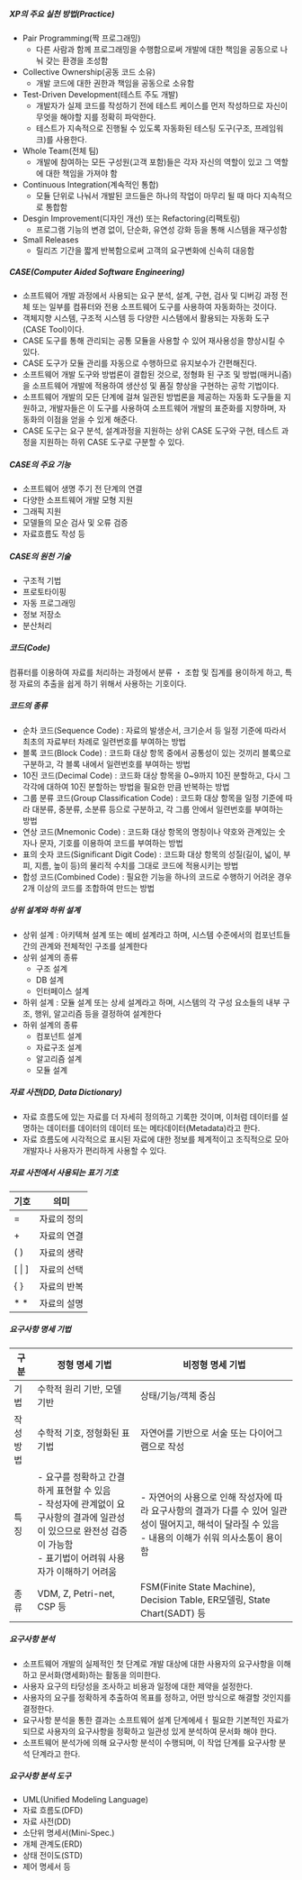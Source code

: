 ##### XP의 주요 실천 방법(Practice)

- Pair Programming(짝 프로그래밍)
  - 다른 사람과 함께 프로그래밍을 수행함으로써 개발에 대한 책임을 공동으로 나눠 갖는 환경을 조성함
- Collective Ownership(공동 코드 소유)
  - 개발 코드에 대한 권한과 책임을 공동으로 소유함
- Test-Driven Development(테스트 주도 개발)
  - 개발자가 실제 코드를 작성하기 전에 테스트 케이스를 먼저 작성하므로 자신이 무엇을 해야할 지를 정확히 파악한다.
  - 테스트가 지속적으로 진행될 수 있도록 자동화된 테스팅 도구(구조, 프레임워크)를 사용한다.
- Whole Team(전체 팀)
  - 개발에 참여하는 모든 구성원(고객 포함)들은 각자 자신의 역할이 있고 그 역할에 대한 책임을 가져야 함
- Continuous Integration(계속적인 통합)
  - 모듈 단위로 나눠서 개발된 코드들은 하나의 작업이 마무리 될 때 마다 지속적으로 통합함
- Desgin Improvement(디자인 개선) 또는 Refactoring(리팩토링)
  - 프로그램 기능의 변경 없이, 단순화, 유연성 강화 등을 통해 시스템을 재구성함
- Small Releases
  - 릴리즈 기간을 짧게 반복함으로써 고객의 요구변화에 신속히 대응함

##### CASE(Computer Aided Software Engineering)

- 소프트웨어 개발 과정에서 사용되는 요구 분석, 설계, 구현, 검사 및 디버깅 과정 전체 또는 일부를 컴퓨터와 전용 소프트웨어 도구를 사용하여 자동화하는 것이다.
- 객체지향 시스템, 구조적 시스템 등 다양한 시스템에서 활용되는 자동화 도구(CASE Tool)이다.
- CASE 도구를 통해 관리되는 공통 모듈을 사용할 수 있어 재사용성을 향상시킬 수 있다.
- CASE 도구가 모듈 관리를 자동으로 수행하므로 유지보수가 간편해진다.
- 소프트웨어 개발 도구와 방법론이 결합된 것으로, 정형화 된 구조 및 방법(매커니즘)을 소프트웨어 개발에 적용하여 생산성 및 품질 향상을 구현하는 공학 기법이다.
- 소프트웨어 개발의 모든 단계에 걸쳐 일관된 방법론을 제공하는 자동화 도구들을 지원하고, 개발자들은 이 도구를 사용하여 소프트웨어 개발의 표준화를 지향하며, 자동화의 이점을 얻을 수 있게 해준다.
- CASE 도구는 요구 분석, 설계과정을 지원하는 상위 CASE 도구와 구현, 테스트 과정을 지원하는 하위 CASE 도구로 구분할 수 있다.

##### CASE의 주요 기능

- 소프트웨어 생명 주기 전 단계의 연결
- 다양한 소프트웨어 개발 모형 지원
- 그래픽 지원
- 모델들의 모순 검사 및 오류 검증
- 자료흐름도 작성 등

##### CASE의 원천 기술

- 구조적 기법
- 프로토타이핑
- 자동 프로그래밍
- 정보 저장소
- 분산처리

##### 코드(Code)

컴퓨터를 이용하여 자료를 처리하는 과정에서 분류 ・ 조합 및 집계를 용이하게 하고, 특정 자료의 추출을 쉽게 하기 위해서 사용하는 기호이다.

##### 코드의 종류

- 순차 코드(Sequence Code) : 자료의 발생순서, 크기순서 등 일정 기준에 따라서 최초의 자료부터 차례로 일련번호를 부여하는 방법
- 블록 코드(Block Code) : 코드화 대상 항목 중에서 공통성이 있는 것끼리 블록으로 구분하고, 각 블록 내에서 일련번호를 부여하는 방법
- 10진 코드(Decimal Code) : 코드화 대상 항목을 0~9까지 10진 분할하고, 다시 그 각각에 대하여 10진 분할하는 방법을 필요한 만큼 반복하는 방법
- 그룹 분류 코드(Group Classification Code) : 코드화 대상 항목을 일정 기준에 따라 대분류, 중분류, 소분류 등으로 구분하고, 각 그룹 안에서 일련번호를 부여하는 방법
- 연상 코드(Mnemonic Code) : 코드화 대상 항목의 명칭이나 약호와 관계있는 숫자나 문자, 기호를 이용하여 코드를 부여하는 방법
- 표의 숫자 코드(Significant Digit Code) : 코드화 대상 항목의 성질(길이, 넓이, 부피, 지름, 높이 등)의 물리적 수치를 그대로 코드에 적용시키는 방법
- 합성 코드(Combined Code) : 필요한 기능을 하나의 코드로 수행하기 어려운 경우 2개 이상의 코드를 조합하여 만드는 방법

##### 상위 설계와 하위 설계

- 상위 설계 : 아키텍쳐 설계 또는 예비 설계라고 하며, 시스템 수준에서의 컴포넌트들 간의 관계와 전체적인 구조를 설계한다
- 상위 설계의 종류
  - 구조 설계
  - DB 설계
  - 인터페이스 설계
- 하위 설계 : 모듈 설계 또는 상세 설계라고 하며, 시스템의 각 구성 요소들의 내부 구조, 행위, 알고리즘 등을 결정하여 설계한다
- 하위 설계의 종류
  - 컴포넌트 설계
  - 자료구조 설계
  - 알고리즘 설계
  - 모듈 설계

##### 자료 사전(DD, Data Dictionary)

- 자료 흐름도에 있는 자료를 더 자세히 정의하고 기록한 것이며, 이처럼 데이터를 설명하는 데이터를 데이터의 데이터 또는 메타데이터(Metadata)라고 한다.
- 자료 흐름도에 시각적으로 표시된 자료에 대한 정보를 체계적이고 조직적으로 모아 개발자나 사용자가 편리하게 사용할 수 있다.

##### 자료 사전에서 사용되는 표기 기호

| 기호   | 의미        |
| ------ | ----------- |
| =      | 자료의 정의 |
| +      | 자료의 연결 |
| (   )  | 자료의 생략 |
| [ \| ] | 자료의 선택 |
| {  }   | 자료의 반복 |
| * *    | 자료의 설명 |

##### 요구사항 명세 기법

| 구분     | 정형 명세 기법                                               | 비정형 명세 기법                                             |
| -------- | ------------------------------------------------------------ | ------------------------------------------------------------ |
| 기법     | 수학적 원리 기반, 모델 기반                                  | 상태/기능/객체 중심                                          |
| 작성방법 | 수학적 기호, 정형화된 표기법                                 | 자연어를 기반으로 서술 또는 다이어그램으로 작성              |
| 특징     | - 요구를 정확하고 간결하게 표현할 수 있음<br />- 작성자에 관계없이 요구사항의 결과에 일관성이 있으므로 완전성 검증이 가능함<br />- 표기법이 어려워 사용자가 이해하기 어려움 | - 자연어의 사용으로 인해 작성자에 따라 요구사항의 결과가 다를 수 있어 일관성이 떨어지고, 해석이 달라질 수 있음<br />- 내용의 이해가 쉬워 의사소통이 용이함 |
| 종류     | VDM, Z, Petri-net, CSP 등                                    | FSM(Finite State Machine), Decision Table, ER모델링, State Chart(SADT) 등 |

##### 요구사항 분석

- 소프트웨어 개발의 실제적인 첫 단계로 개발 대상에 대한 사용자의 요구사항을 이해하고 문서화(명세화)하는 활동을 의미한다. 
- 사용자 요구의 타당성을 조사하고 비용과 일정에 대한 제약을 설정한다.
- 사용자의 요구를 정확하게 추출하여 목표를 정하고, 어떤 방식으로 해결할 것인지를 결정한다.
- 요구사항 분석을 통한 결과는 소프트웨어 설계 단계에세ㅓ 필요한 기본적인 자료가 되므로 사용자의 요구사항을 정확하고 일관성 있게 분석하여 문서화 해야 한다.
- 소프트웨어 분석가에 의해 요구사항 분석이 수행되며, 이 작업 단계를 요구사항 분석 단계라고 한다.

##### 요구사항 분석 도구

- UML(Unified Modeling Language)
- 자료 흐름도(DFD)
- 자료 사전(DD)
- 소단위 명세서(Mini-Spec.)
- 개체 관계도(ERD)
- 상태 전이도(STD)
- 제어 명세서 등


